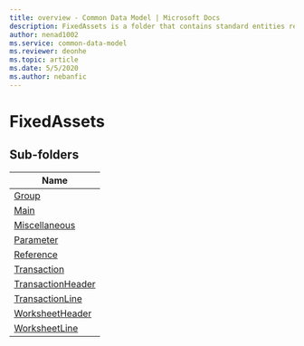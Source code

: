 ```yaml
---
title: overview - Common Data Model | Microsoft Docs
description: FixedAssets is a folder that contains standard entities related to the Common Data Model.
author: nenad1002
ms.service: common-data-model
ms.reviewer: deonhe
ms.topic: article
ms.date: 5/5/2020
ms.author: nebanfic
---
```


# FixedAssets


## Sub-folders

|Name|
|---|
|[Group](Group/overview.md)|
|[Main](Main/overview.md)|
|[Miscellaneous](Miscellaneous/overview.md)|
|[Parameter](Parameter/overview.md)|
|[Reference](Reference/overview.md)|
|[Transaction](Transaction/overview.md)|
|[TransactionHeader](TransactionHeader/overview.md)|
|[TransactionLine](TransactionLine/overview.md)|
|[WorksheetHeader](WorksheetHeader/overview.md)|
|[WorksheetLine](WorksheetLine/overview.md)|



